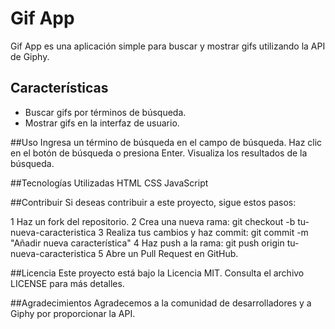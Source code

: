 # Gif App

Gif App es una aplicación simple para buscar y mostrar gifs utilizando la API de Giphy.

## Características

- Buscar gifs por términos de búsqueda.
- Mostrar gifs en la interfaz de usuario.

##Uso
Ingresa un término de búsqueda en el campo de búsqueda.
Haz clic en el botón de búsqueda o presiona Enter.
Visualiza los resultados de la búsqueda.

##Tecnologías Utilizadas
HTML
CSS
JavaScript

##Contribuir
Si deseas contribuir a este proyecto, sigue estos pasos:

1 Haz un fork del repositorio.
2 Crea una nueva rama: git checkout -b tu-nueva-caracteristica
3 Realiza tus cambios y haz commit: git commit -m "Añadir nueva característica"
4 Haz push a la rama: git push origin tu-nueva-caracteristica
5 Abre un Pull Request en GitHub.


##Licencia
Este proyecto está bajo la Licencia MIT. Consulta el archivo LICENSE para más detalles.

##Agradecimientos
Agradecemos a la comunidad de desarrolladores y a Giphy por proporcionar la API.
